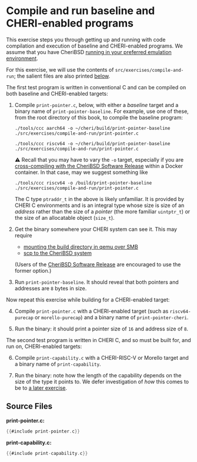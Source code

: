 # Compile and run baseline and CHERI-enabled programs

This exercise steps you through getting up and running with code compilation and
execution of baseline and CHERI-enabled programs.  We assume that you have
CheriBSD [running in your preferred emulation
environment](../../introduction/run.md).

For this exercise, we will use the contents of `src/exercises/compile-and-run`;
the salient files are also printed [below](#source-files).

The first test program is written in conventional C and can be compiled on both
baseline and CHERI-enabled targets:

1. Compile `print-pointer.c`, below, with either a *baseline* target and a
   binary name of `print-pointer-baseline`.  For example, use one of these,
   from the root directory of this book, to compile the baseline program:

   ```
   ./tools/ccc aarch64 -o ~/cheri/build/print-pointer-baseline ./src/exercises/compile-and-run/print-pointer.c
   ```

   ```
   ./tools/ccc riscv64 -o ~/cheri/build/print-pointer-baseline ./src/exercises/compile-and-run/print-pointer.c
   ```

   <!-- Do not tidy the blank lines.  I am so sorry -->
   <div class="ctsrd-frame ctsrd-standout">

   <span class="ctsrd-large">⚠</span> Recall that you may have to vary the `-o`
   target, especially if you are [cross-compiling with the CheriBSD Software
   Release](../../introduction/cross-ccc-release.md) within a Docker container.
   In that case, may we suggest something like
   ```
   ./tools/ccc riscv64 -o /build/print-pointer-baseline ./src/exercises/compile-and-run/print-pointer.c
   ```

   </div>

   The C type `ptraddr_t` in the above is likely unfamiliar.  It is provided by
   CHERI C environments and is an integral type whose size is size of an
   *address* rather than the size of a *pointer* (the more familiar `uintptr_t`)
   or the size of an allocatable object (`size_t`).

2. Get the binary somewhere your CHERI system can see it.  This may require

   - [mounting the build directory in qemu over SMB](../../introduction/run-qemu-smb.md)
   - [scp to the CheriBSD system](../../introduction/run-ssh.md)

   (Users of the [CheriBSD Software Release](https://cheri-dist.cl.cam.ac.uk/)
   are encouraged to use the former option.)

3. Run `print-pointer-baseline`.  It should reveal that both pointers and
   addresses are `8` bytes in size.

Now repeat this exercise while building for a CHERI-enabled target:

4. Compile `print-pointer.c` with a CHERI-enabled target (such as
   `riscv64-purecap` or `morello-purecap`) and a binary name of
   `print-pointer-cheri`.

5. Run the binary: it should print a pointer size of `16` and address size
   of `8`.

The second test program is written in CHERI C, and so must be built for, and run
on, CHERI-enabled targets:

6. Compile `print-capability.c` with a CHERI-RISC-V or Morello target and a
   binary name of `print-capability`.

7. Run the binary: note how the length of the capability depends on
   the size of the type it points to.  We defer investigation of *how* this
   comes to be to [a later exercise](../debug-and-disassemble).

<!-- Name is known above -->
## Source Files

**print-pointer.c:**
```C
{{#include print-pointer.c}}
```

**print-capability.c:**
```C
{{#include print-capability.c}}
```

